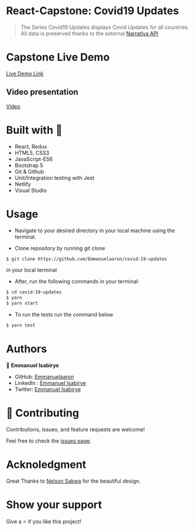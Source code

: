 
# React-Capstone: Covid19 Updates

> The Series Covid19 Updates displays Covid Updates for all countries. All data is preserved thanks to the external [Narrativa API](https://covid19tracking.narrativa.com/index_en.html)

# Capstone Live Demo
[Live Demo Link](https://covid19-data-updates.netlify.app/)

## Video presentation

[Video](https://drive.google.com/file/d/1vW7RWMw8XGxlU63kFu-jfJV7YAFWdcQd/view?usp=sharing)

# Built with 🔨
- React, Redux
- HTML5, CSS3
- JavaScript-ES6
- Bootstrap 5
- Git & Github
- Unit/Integration testing with Jest
- Netlify
- Visual Studio

# Usage

- Navigate to your desired directory in your local machine using the terminal.

- Clone repository by running git clone 

```sh
$ git clone https://github.com/Emmanuelaaron/covid-19-updates
```
in your local terminal

- After, run the following commands in your terminal:
```sh 
$ cd covid-19-updates
$ yarn
$ yarn start
```
- To run the tests run the command below
```sh
$ yarn test
```

# Authors

👤 **Emmanuel Isabirye**

- GitHub: [Emmanuelaaron](https://github.com/Emmanuelaaron)
- LinkedIn : [Emmanuel Isabirye](https://www.linkedin.com/in/fullstackwebdev-emma/) 
- Twitter: [Emmanuel Isabirye](https://twitter.com/EmmanuelIsabir1)

# 🤝 Contributing

Contributions, issues, and feature requests are welcome!

Feel free to check the [issues page](https://github.com/Emmanuelaaron/covid-19-updates).

# Acknoledgment
Great Thanks to [Nelson Sakwa](https://www.behance.net/sakwadesignstudio) for the beautiful design. 

# Show your support

Give a ⭐️ if you like this project!
